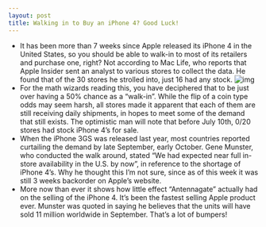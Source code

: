 ```yaml
---
layout: post
title: Walking in to Buy an iPhone 4? Good Luck!
---
```

* It has been more than 7 weeks since Apple released its iPhone 4 in the United States, so you should be able to walk-in to most of its retailers and purchase one, right? Not according to Mac Life, who reports that Apple Insider sent an analyst to various stores to collect the data. He found that of the 30 stores he strolled into, just 16 had any stock.
![img](http://media.idownloadblog.com/wp-content/uploads/2010/08/iPhone-4-Sold-Out.jpg)
* For the math wizards reading this, you have deciphered that to be just over having a 50% chance as a “walk-in”. While the flip of a coin type odds may seem harsh, all stores made it apparent that each of them are still receiving daily shipments, in hopes to meet some of the demand that still exists. The optimistic man will note that before July 10th, 0/20 stores had stock iPhone 4’s for sale.
* When the iPhone 3GS was released last year, most countries reported curtailing the demand by late September, early October. Gene Munster, who conducted the walk around, stated “We had expected near full in-store availability in the U.S. by now”, in reference to the shortage of iPhone 4’s. Why he thought this I’m not sure, since as of this week it was still 3 weeks backorder on Apple’s website.
* More now than ever it shows how little effect “Antennagate” actually had on the selling of the iPhone 4. It’s been the fastest selling Apple product ever. Munster was quoted in saying he believes that the units will have sold 11 million worldwide in September. That’s a lot of bumpers!

